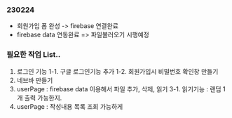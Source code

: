 ### 230224

- 회원가입 폼 완성 -> firebase 연결완료
- firebase data 연동완료 => 파일불러오기 시행예정

### 필요한 작업 List..

1. 로그인 기능
   1-1. 구글 로그인기능 추가
   1-2. 회원가입시 비밀번호 확인창 만들기
2. 네브바 만들기
3. userPage : firebase data 이용해서 파일 추가, 삭제, 읽기
   3-1. 읽기기능 : 랜덤 1개 출력 가능한지.
4. userPage : 작성내용 목록 조회 가능하게
